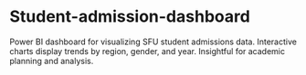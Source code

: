 # Student-admission-dashboard
Power BI dashboard for visualizing SFU student admissions data. Interactive charts display trends by region, gender, and year. Insightful for academic planning and analysis.
